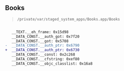 ## Books

> `/private/var/staged_system_apps/Books.app/Books`

```diff

   __TEXT.__eh_frame: 0x15d98
   __DATA_CONST.__auth_got: 0x7f20
   __DATA_CONST.__got: 0x5708
-  __DATA_CONST.__auth_ptr: 0x6790
+  __DATA_CONST.__auth_ptr: 0x6730
   __DATA_CONST.__const: 0x2c268
   __DATA_CONST.__cfstring: 0xef80
   __DATA_CONST.__objc_classlist: 0x16a8

```
